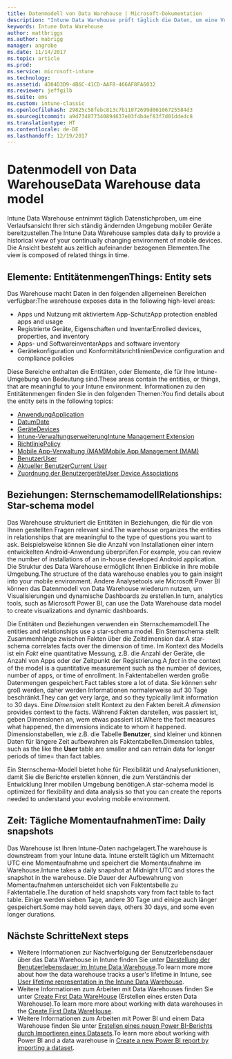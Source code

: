 ```yaml
---
title: Datenmodell von Data Warehouse | Microsoft-Dokumentation
description: "Intune Data Warehouse prüft täglich die Daten, um eine Verlaufsansicht Ihrer sich ständig ändernden mobilen Umgebung bereitzustellen."
keywords: Intune Data Warehouse
author: mattbriggs
ms.author: mabrigg
manager: angrobe
ms.date: 11/14/2017
ms.topic: article
ms.prod: 
ms.service: microsoft-intune
ms.technology: 
ms.assetid: 4D04D3D9-4B6C-41CD-AAF8-466AF8FA6032
ms.reviewer: jeffgilb
ms.suite: ems
ms.custom: intune-classic
ms.openlocfilehash: 29825c58febc813c7b11072699d06106725584d3
ms.sourcegitcommit: a9d734877340894637e03f4b4ef83f7d01ddedc8
ms.translationtype: HT
ms.contentlocale: de-DE
ms.lasthandoff: 12/19/2017
---
```

# <a name="data-warehouse-data-model"></a><span data-ttu-id="99edc-104">Datenmodell von Data Warehouse</span><span class="sxs-lookup"><span data-stu-id="99edc-104">Data Warehouse data model</span></span>

<span data-ttu-id="99edc-105">Intune Data Warehouse entnimmt täglich Datenstichproben, um eine Verlaufsansicht Ihrer sich ständig ändernden Umgebung mobiler Geräte bereitzustellen.</span><span class="sxs-lookup"><span data-stu-id="99edc-105">The Intune Data Warehouse samples data daily to provide a historical view of your continually changing environment of mobile devices.</span></span> <span data-ttu-id="99edc-106">Die Ansicht besteht aus zeitlich aufeinander bezogenen Elementen.</span><span class="sxs-lookup"><span data-stu-id="99edc-106">The view is composed of related things in time.</span></span>

## <a name="things-entity-sets"></a><span data-ttu-id="99edc-107">Elemente: Entitätenmengen</span><span class="sxs-lookup"><span data-stu-id="99edc-107">Things: Entity sets</span></span>

<span data-ttu-id="99edc-108">Das Warehouse macht Daten in den folgenden allgemeinen Bereichen verfügbar:</span><span class="sxs-lookup"><span data-stu-id="99edc-108">The warehouse exposes data in the following high-level areas:</span></span>

  -  <span data-ttu-id="99edc-109">Apps und Nutzung mit aktiviertem App-Schutz</span><span class="sxs-lookup"><span data-stu-id="99edc-109">App protection enabled apps and usage</span></span>
  -  <span data-ttu-id="99edc-110">Registrierte Geräte, Eigenschaften und Inventar</span><span class="sxs-lookup"><span data-stu-id="99edc-110">Enrolled devices, properties, and inventory</span></span>
  -  <span data-ttu-id="99edc-111">Apps- und Softwareinventar</span><span class="sxs-lookup"><span data-stu-id="99edc-111">Apps and software inventory</span></span>
  -  <span data-ttu-id="99edc-112">Gerätekonfiguration und Konformitätsrichtlinien</span><span class="sxs-lookup"><span data-stu-id="99edc-112">Device configuration and compliance policies</span></span>

<span data-ttu-id="99edc-113">Diese Bereiche enthalten die Entitäten, oder Elemente, die für Ihre Intune-Umgebung von Bedeutung sind.</span><span class="sxs-lookup"><span data-stu-id="99edc-113">These areas contain the entities, or things, that are meaningful to your Intune environment.</span></span> <span data-ttu-id="99edc-114">Informationen zu den Entitätenmengen finden Sie in den folgenden Themen:</span><span class="sxs-lookup"><span data-stu-id="99edc-114">You find details about the entity sets in the following topics:</span></span>

  -  [<span data-ttu-id="99edc-115">Anwendung</span><span class="sxs-lookup"><span data-stu-id="99edc-115">Application</span></span>](reports-ref-application.md)
  -  [<span data-ttu-id="99edc-116">Datum</span><span class="sxs-lookup"><span data-stu-id="99edc-116">Date</span></span>](reports-ref-date.md)
  -  [<span data-ttu-id="99edc-117">Geräte</span><span class="sxs-lookup"><span data-stu-id="99edc-117">Devices</span></span>](reports-ref-devices.md)
  -  [<span data-ttu-id="99edc-118">Intune-Verwaltungserweiterung</span><span class="sxs-lookup"><span data-stu-id="99edc-118">Intune Management Extension</span></span>](reports-ref-intunemanagementextension.md)
  -  [<span data-ttu-id="99edc-119">Richtlinie</span><span class="sxs-lookup"><span data-stu-id="99edc-119">Policy</span></span>](reports-ref-policy.md)
  -  [<span data-ttu-id="99edc-120">Mobile App-Verwaltung (MAM)</span><span class="sxs-lookup"><span data-stu-id="99edc-120">Mobile App Management (MAM)</span></span>](reports-ref-mobile-app-management.md)
  -  [<span data-ttu-id="99edc-121">Benutzer</span><span class="sxs-lookup"><span data-stu-id="99edc-121">User</span></span>](reports-ref-user.md)
  -  [<span data-ttu-id="99edc-122">Aktueller Benutzer</span><span class="sxs-lookup"><span data-stu-id="99edc-122">Current User</span></span>](reports-ref-current-user.md)
  -  [<span data-ttu-id="99edc-123">Zuordnung der Benutzergeräte</span><span class="sxs-lookup"><span data-stu-id="99edc-123">User Device Associations</span></span>](reports-ref-user-device.md)

## <a name="relationships-star-schema-model"></a><span data-ttu-id="99edc-124">Beziehungen: Sternschemamodell</span><span class="sxs-lookup"><span data-stu-id="99edc-124">Relationships: Star-schema model</span></span>

<span data-ttu-id="99edc-125">Das Warehouse strukturiert die Entitäten in Beziehungen, die für die von Ihnen gestellten Fragen relevant sind.</span><span class="sxs-lookup"><span data-stu-id="99edc-125">The warehouse organizes the entities in relationships that are meaningful to the type of questions you want to ask.</span></span> <span data-ttu-id="99edc-126">Beispielsweise können Sie die Anzahl von Installationen einer intern entwickelten Android-Anwendung überprüfen.</span><span class="sxs-lookup"><span data-stu-id="99edc-126">For example, you can review the number of installations of an in-house developed Android application.</span></span> <span data-ttu-id="99edc-127">Die Struktur des Data Warehouse ermöglicht Ihnen Einblicke in Ihre mobile Umgebung.</span><span class="sxs-lookup"><span data-stu-id="99edc-127">The structure of the data warehouse enables you to gain insight into your mobile environment.</span></span> <span data-ttu-id="99edc-128">Andere Analysetools wie Microsoft Power BI können das Datenmodell von Data Warehouse wiederum nutzen, um Visualisierungen und dynamische Dashboards zu erstellen.</span><span class="sxs-lookup"><span data-stu-id="99edc-128">In turn, analytics tools, such as Microsoft Power BI, can use the Data Warehouse data model to create visualizations and dynamic dashboards.</span></span>

<span data-ttu-id="99edc-129">Die Entitäten und Beziehungen verwenden ein Sternschemamodell.</span><span class="sxs-lookup"><span data-stu-id="99edc-129">The entities and relationships use a star-schema model.</span></span> <span data-ttu-id="99edc-130">Ein Sternschema stellt Zusammenhänge zwischen Fakten über die Zeitdimension dar.</span><span class="sxs-lookup"><span data-stu-id="99edc-130">A star-schema correlates facts over the dimension of time.</span></span> <span data-ttu-id="99edc-131">Im Kontext des Modells ist ein *Fakt* eine quantitative Messung, z.B. die Anzahl der Geräte, die Anzahl von Apps oder der Zeitpunkt der Registrierung.</span><span class="sxs-lookup"><span data-stu-id="99edc-131">A *fact* in the context of the model is a quantitative measurement such as the number of devices, number of apps, or time of enrollment.</span></span> <span data-ttu-id="99edc-132">In Faktentabellen werden große Datenmengen gespeichert.</span><span class="sxs-lookup"><span data-stu-id="99edc-132">Fact tables store a lot of data.</span></span> <span data-ttu-id="99edc-133">Sie können sehr groß werden, daher werden Informationen normalerweise auf 30 Tage beschränkt.</span><span class="sxs-lookup"><span data-stu-id="99edc-133">They can get very large, and so they typically limit information to 30 days.</span></span> <span data-ttu-id="99edc-134">Eine *Dimension* stellt Kontext zu den Fakten bereit.</span><span class="sxs-lookup"><span data-stu-id="99edc-134">A *dimension* provides context to the facts.</span></span> <span data-ttu-id="99edc-135">Während Fakten darstellen, was passiert ist, geben Dimensionen an, wem etwas passiert ist.</span><span class="sxs-lookup"><span data-stu-id="99edc-135">Where the fact measures what happened, the dimensions indicate to whom it happened.</span></span> <span data-ttu-id="99edc-136">Dimensionstabellen, wie z.B. die Tabelle **Benutzer**, sind kleiner und können Daten für längere Zeit aufbewahren als Faktentabellen.</span><span class="sxs-lookup"><span data-stu-id="99edc-136">Dimension tables, such as the like the **User** table are smaller and can retrain data for longer periods of time= than fact tables.</span></span> 

<span data-ttu-id="99edc-137">Ein Sternschema-Modell bietet hohe für Flexibilität und Analysefunktionen, damit Sie die Berichte erstellen können, die zum Verständnis der Entwicklung Ihrer mobilen Umgebung benötigen.</span><span class="sxs-lookup"><span data-stu-id="99edc-137">A star-schema model is optimized for flexibility and data analysis so that you can create the reports needed to understand your evolving mobile environment.</span></span>

## <a name="time-daily-snapshots"></a><span data-ttu-id="99edc-138">Zeit: Tägliche Momentaufnahmen</span><span class="sxs-lookup"><span data-stu-id="99edc-138">Time: Daily snapshots</span></span>

<span data-ttu-id="99edc-139">Das Warehouse ist Ihren Intune-Daten nachgelagert.</span><span class="sxs-lookup"><span data-stu-id="99edc-139">The warehouse is downstream from your Intune data.</span></span> <span data-ttu-id="99edc-140">Intune erstellt täglich um Mitternacht UTC eine Momentaufnahme und speichert die Momentaufnahme im Warehouse.</span><span class="sxs-lookup"><span data-stu-id="99edc-140">Intune takes a daily snapshot at Midnight UTC and stores the snapshot in the warehouse.</span></span> <span data-ttu-id="99edc-141">Die Dauer der Aufbewahrung von Momentaufnahmen unterscheidet sich von Faktentabelle zu Faktentabelle.</span><span class="sxs-lookup"><span data-stu-id="99edc-141">The duration of held snapshots vary from fact table to fact table.</span></span> <span data-ttu-id="99edc-142">Einige werden sieben Tage, andere 30 Tage und einige auch länger gespeichert.</span><span class="sxs-lookup"><span data-stu-id="99edc-142">Some may hold seven days, others 30 days, and some even longer durations.</span></span>

## <a name="next-steps"></a><span data-ttu-id="99edc-143">Nächste Schritte</span><span class="sxs-lookup"><span data-stu-id="99edc-143">Next steps</span></span>

 - <span data-ttu-id="99edc-144">Weitere Informationen zur Nachverfolgung der Benutzerlebensdauer über das Data Warehouse in Intune finden Sie unter [Darstellung der Benutzerlebensdauer im Intune Data Warehouse](reports-ref-user-timeline.md).</span><span class="sxs-lookup"><span data-stu-id="99edc-144">To learn more more about how the data warehouse tracks a user's lifetime in Intune, see [User lifetime representation in the Intune Data Warehouse](reports-ref-user-timeline.md).</span></span>
 - <span data-ttu-id="99edc-145">Weitere Informationen zum Arbeiten mit Data Warehouses finden Sie unter [Create First Data WareHouse](https://www.codeproject.com/Articles/652108/Create-First-Data-WareHouse) (Erstellen eines ersten Data Warehouse).</span><span class="sxs-lookup"><span data-stu-id="99edc-145">To learn more more about working with data warehouses in the [Create First Data WareHouse](https://www.codeproject.com/Articles/652108/Create-First-Data-WareHouse).</span></span>
 - <span data-ttu-id="99edc-146">Weitere Informationen zum Arbeiten mit Power BI und einem Data Warehouse finden Sie unter [Erstellen eines neuen Power BI-Berichts durch Importieren eines Datasets](https://powerbi.microsoft.com/documentation/powerbi-service-create-a-new-report/).</span><span class="sxs-lookup"><span data-stu-id="99edc-146">To learn more about working with Power BI and a data warehouse in [Create a new Power BI report by importing a dataset](https://powerbi.microsoft.com/documentation/powerbi-service-create-a-new-report/).</span></span> 

